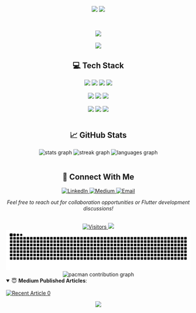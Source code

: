 <div align="center"> 
    <img src="https://capsule-render.vercel.app/api?type=waving&height=100&width=200&color=timeGradient&section=header"/>
  
  
  <img src="https://github.com/m7mdmaken/m7mdmaken/blob/main/Animation2.gif?raw=true" >
  
  <p>
     <br/> <br/>
    <img src="https://capsule-render.vercel.app/api?type=venom&height=200&color=timeGradient&text=Software%20Engineer%20-nl-%20Flutter%20Developer&fontColor=black&fontSize=40&animation=twinkling&fontAlign=40,60&fontAlignY=35,60&stroke=ffffff"/>
  </p>

<img src="https://capsule-render.vercel.app/api?type=soft&height=150&text=Computer%20Engineer%20passionate%20about%20crafting%20elegant%20mobile%20experiences.%20Specialized%20in-nl-%20Flutter%20development%20with%20expertise%20in%20building%20scalable%20and%20performant%20applications.&fontSize=20&animation=scaleIn&color=timeGradient"/>

  <br/>
 <h2>💻 Tech Stack</h2>
  <div>
    <img src="https://img.shields.io/badge/Flutter-%2302569B.svg?&style=for-the-badge&logo=flutter&logoColor=white" height="40">
    <img src="https://img.shields.io/badge/Dart-%230175C2.svg?&style=for-the-badge&logo=dart&logoColor=white" height="40">
    <img src="https://img.shields.io/badge/GitHub-%23181717.svg?&style=for-the-badge&logo=github&logoColor=white" height="40">
    <img src="https://img.shields.io/badge/Firebase-%23FFCA28.svg?&style=for-the-badge&logo=firebase&logoColor=white" height="40">
  </div>
  
  <br/>

  <div>
    <img src="https://img.shields.io/badge/Postman-%23FF6C37.svg?&style=for-the-badge&logo=postman&logoColor=white" height="40">
    <img src="https://img.shields.io/badge/VS%20Code-%23007ACC.svg?&style=for-the-badge&logo=visualstudiocode&logoColor=white" height="40">
    <img src="https://img.shields.io/badge/Figma-%23F24E1E.svg?&style=for-the-badge&logo=figma&logoColor=white" height="40">
  </div>
  
  <br/>

  <div>
    <img src="https://img.shields.io/badge/Git-%23F05033.svg?&style=for-the-badge&logo=git&logoColor=white" height="40">
    <img src="https://img.shields.io/badge/Windows-%230078D6.svg?&style=for-the-badge&logo=windows&logoColor=white" height="40">
    <img src="https://img.shields.io/badge/C++-%2300599C.svg?&style=for-the-badge&logo=cplusplus&logoColor=white" height="40">
  </div>
  
  <br/>
  <h2>📈 GitHub Stats</h2>
  <div>
    <img src="https://github-readme-stats.vercel.app/api?username=m7mdmaken&show_icons=true&include_all_commits=true&count_private=true&theme=aura&hide_border=false" height="150" alt="stats graph"/>
    <img src="https://streak-stats.demolab.com?user=m7mdmaken&mode=daily&theme=aura&hide_border=false&border_radius=5" height="150" alt="streak graph"/>
    <img src="https://github-readme-stats.vercel.app/api/top-langs?username=m7mdmaken&layout=compact&card_width=320&langs_count=5&theme=aura&hide_border=false" height="150" alt="languages graph"/>
  </div>
  
  <br/>
    <h2>🤝 Connect With Me</h2>
  <div>
    <a href="https://www.linkedin.com/in/m7mdalmaken/" target="_blank">
      <img src="https://img.shields.io/badge/LinkedIn-0077B5?logo=linkedin&logoColor=white&style=for-the-badge" height="35" alt="LinkedIn"/>
    </a>
    <a href="https://medium.com/@m7mdmaken" target="_blank">
      <img src="https://img.shields.io/badge/Medium-12100E?logo=medium&logoColor=white&style=for-the-badge" height="35" alt="Medium"/>
    </a>
    <a href="mailto:m7mdmaken@gmail.com" target="_blank">
      <img src="https://img.shields.io/badge/Email-D14836?logo=gmail&logoColor=white&style=for-the-badge" height="35" alt="Email"/>
    </a>
  </div>
  
  <p><i>Feel free to reach out for collaboration opportunities or Flutter development discussions!</i></p>
  <br/>
 
<a href="#">
    <img src="https://img.shields.io/badge/Visitors--brightgreen?style=for-the-badge" height="30" alt="Visitors">
</a>
<img src="https://profile-counter.glitch.me/m7mdmaken/count.svg?"/>
  
  <br/>

  <picture>
    <source media="(prefers-color-scheme: dark)" srcset="https://raw.githubusercontent.com/m7mdmaken/m7mdmaken/output/github-contribution-grid-snake-dark.svg"/>
    <source media="(prefers-color-scheme: light)" srcset="https://raw.githubusercontent.com/m7mdmaken/m7mdmaken/output/github-contribution-grid-snake.svg"/>
    <img alt="github-snake" src="https://raw.githubusercontent.com/m7mdmaken/m7mdmaken/output/github-contribution-grid-snake.svg"/>
  </picture>

  <picture>
  <source media="(prefers-color-scheme: dark)" srcset="https://raw.githubusercontent.com/m7mdmaken/m7mdmaken/output/pacman-contribution-graph-dark.svg">
  <source media="(prefers-color-scheme: light)" srcset="https://raw.githubusercontent.com/m7mdmaken/m7mdmaken/output/pacman-contribution-graph.svg">
  <img alt="pacman contribution graph" src="https://raw.githubusercontent.com/m7mdmaken/m7mdmaken/output/pacman-contribution-graph.svg">
</picture>
  
  <br/>

</div>
  <details open>
    <summary> 😇 <b>Medium Published Articles</b>: </summary>
    <br>
      <a target="_blank" href="https://github-readme-medium-recent-article.vercel.app/medium/@m7mdmaken/0"><img src="https://github-readme-medium-recent-article.vercel.app/medium/@m7mdmaken/0" alt="Recent Article 0">
<!--     <a href="https://github-read-medium.vercel.app/latest?username=m7mdmaken&limit=4&theme=nord" target="_blank">
      <img src="https://github-read-medium.vercel.app/latest?username=m7mdmaken&limit=4&theme=nord" alt="Recent Articles"/>
    </a> -->
  </details> 


  </p>
  <div align="center"> 
    <img src="https://capsule-render.vercel.app/api?type=waving&height=100&width=200&color=timeGradient&section=footer&reversal=true"/>
